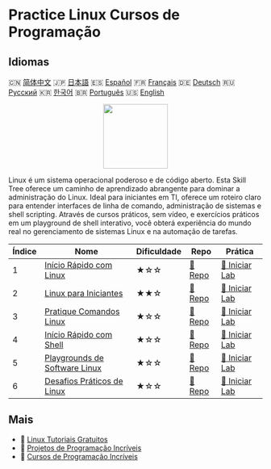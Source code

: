 # Practice Linux Cursos de Programação

## Idiomas

🇨🇳 [简体中文](README_zh.md) 🇯🇵 [日本語](README_ja.md) 🇪🇸 [Español](README_es.md) 🇫🇷 [Français](README_fr.md) 🇩🇪 [Deutsch](README_de.md) 🇷🇺 [Русский](README_ru.md) 🇰🇷 [한국어](README_ko.md) 🇧🇷 [Português](README_pt.md) 🇺🇸 [English](README.md) 

<div align="center">
<img width="128px" src="https://file.labex.io/path/k5LXo5b82pJm.png">
</div>

Linux é um sistema operacional poderoso e de código aberto. Esta Skill Tree oferece um caminho de aprendizado abrangente para dominar a administração do Linux. Ideal para iniciantes em TI, oferece um roteiro claro para entender interfaces de linha de comando, administração de sistemas e shell scripting. Através de cursos práticos, sem vídeo, e exercícios práticos em um playground de shell interativo, você obterá experiência do mundo real no gerenciamento de sistemas Linux e na automação de tarefas.

|   Índice | Nome                                                                                        | Dificuldade   | Repo                                                                          | Prática                                                                            |
|----------|---------------------------------------------------------------------------------------------|---------------|-------------------------------------------------------------------------------|------------------------------------------------------------------------------------|
|        1 | [Início Rápido com Linux](https://labex.io/pt/courses/quick-start-with-linux)               | ★☆☆           | [🔗 Repo](https://github.com/labex-labs/quick-start-with-linux)               | [🚀 Iniciar Lab](https://labex.io/pt/courses/quick-start-with-linux)               |
|        2 | [Linux para Iniciantes](https://labex.io/pt/courses/linux-for-noobs)                        | ★★☆           | [🔗 Repo](https://github.com/labex-labs/linux-for-noobs)                      | [🚀 Iniciar Lab](https://labex.io/pt/courses/linux-for-noobs)                      |
|        3 | [Pratique Comandos Linux](https://labex.io/pt/courses/linux-basic-commands-practice-online) | ★☆☆           | [🔗 Repo](https://github.com/labex-labs/linux-basic-commands-practice-online) | [🚀 Iniciar Lab](https://labex.io/pt/courses/linux-basic-commands-practice-online) |
|        4 | [Início Rápido com Shell](https://labex.io/pt/courses/quick-start-with-shell)               | ★☆☆           | [🔗 Repo](https://github.com/labex-labs/quick-start-with-shell)               | [🚀 Iniciar Lab](https://labex.io/pt/courses/quick-start-with-shell)               |
|        5 | [Playgrounds de Software Linux](https://labex.io/pt/courses/linux-software-playgrounds)     | ★☆☆           | [🔗 Repo](https://github.com/labex-labs/linux-software-playgrounds)           | [🚀 Iniciar Lab](https://labex.io/pt/courses/linux-software-playgrounds)           |
|        6 | [Desafios Práticos de Linux](https://labex.io/pt/courses/linux-practice-challenges)         | ★☆☆           | [🔗 Repo](https://github.com/labex-labs/linux-practice-challenges)            | [🚀 Iniciar Lab](https://labex.io/pt/courses/linux-practice-challenges)            |

## Mais

- 🔗 [Linux Tutoriais Gratuitos](https://github.com/labex-labs/linux-free-tutorials)
- 🔗 [Projetos de Programação Incríveis](https://github.com/labex-labs/awesome-programming-projects)
- 🔗 [Cursos de Programação Incríveis](https://github.com/labex-labs/awesome-programming-courses)


